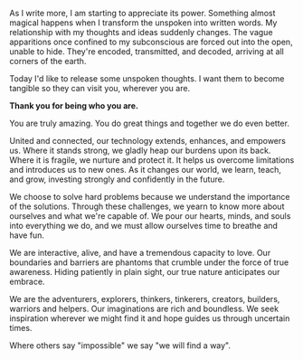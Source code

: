 As I write more, I am starting to appreciate its power. Something almost magical happens when I transform the unspoken into written words. My relationship with my thoughts and ideas suddenly changes. The vague apparitions once confined to my subconscious are forced out into the open, unable to hide. They're encoded, transmitted, and decoded, arriving at all corners of the earth.

Today I'd like to release some unspoken thoughts. I want them to become tangible so they can visit you, wherever you are.

**Thank you for being who you are.**

You are truly amazing. You do great things and together we do even better.

United and connected, our technology extends, enhances, and empowers us. Where it stands strong, we gladly heap our burdens upon its back. Where it is fragile, we nurture and protect it. It helps us overcome limitations and introduces us to new ones. As it changes our world, we learn, teach, and grow, investing strongly and confidently in the future.

We choose to solve hard problems because we understand the importance of the solutions. Through these challenges, we yearn to know more about ourselves and what we're capable of. We pour our hearts, minds, and souls into everything we do, and we must allow ourselves time to breathe and have fun.

We are interactive, alive, and have a tremendous capacity to love. Our boundaries and barriers are phantoms that crumble under the force of true awareness. Hiding patiently in plain sight, our true nature anticipates our embrace.

We are the adventurers, explorers, thinkers, tinkerers, creators, builders, warriors and helpers. Our imaginations are rich and boundless. We seek inspiration wherever we might find it and hope guides us through uncertain times.

Where others say "impossible" we say "we will find a way".